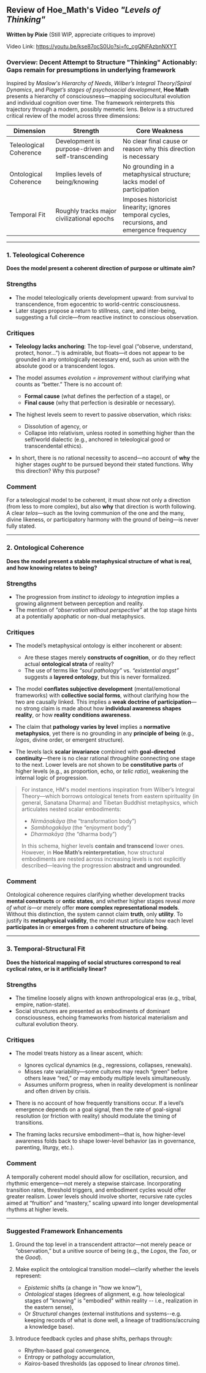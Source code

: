 
## Review of Hoe_Math's Video *"Levels of Thinking"*  
**Written by Pixie** (Still WIP, appreciate critiques to improve)

Video Link: https://youtu.be/kse87ocS0Uo?si=fc_cgQNFAzbnNXYT

### Overview: Decent Attempt to Structure "Thinking" Actionably: Gaps remain for presumptions in underlying framework

Inspired by *Maslow's Hierarchy of Needs*, *Wilber’s Integral Theory*/*Spiral Dynamics*, and *Piaget’s stages of psychosocial development*, **Hoe Math** presents a hierarchy of consciousness—mapping sociocultural evolution and individual cognition over time. The framework reinterprets this trajectory through a modern, possibly memetic lens. Below is a structured critical review of the model across three dimensions:

| Dimension             | Strength                                              | Core Weakness                                                                 |
|-----------------------|--------------------------------------------------------|--------------------------------------------------------------------------------|
| Teleological Coherence | Development is purpose-driven and self-transcending   | No clear final cause or reason why this direction is necessary                 |
| Ontological Coherence  | Implies levels of being/knowing                       | No grounding in a metaphysical structure; lacks model of participation         |
| Temporal Fit           | Roughly tracks major civilizational epochs           | Imposes historicist linearity; ignores temporal cycles, recursions, and emergence frequency |

---

### 1. Teleological Coherence

**Does the model present a coherent direction of purpose or ultimate aim?**

### Strengths

* The model teleologically orients development upward: from survival to transcendence, from egocentric to world-centric consciousness.
* Later stages propose a return to stillness, care, and inter-being, suggesting a full circle—from reactive instinct to conscious observation.

### Critiques

* **Teleology lacks anchoring**: The top-level goal (“observe, understand, protect, honor…”) is admirable, but floats—it does not appear to be grounded in any ontologically necessary end, such as union with the absolute good or a transcendent logos.
* The model assumes *evolution = improvement* without clarifying what counts as “better.” There is no account of:

  * **Formal cause** (what defines the perfection of a stage), or
  * **Final cause** (why that perfection is desirable or necessary).
* The highest levels seem to revert to passive observation, which risks:

  * Dissolution of agency, or
  * Collapse into relativism, unless rooted in something higher than the self/world dialectic (e.g., anchored in teleological good or transcendental ethics).
* In short, there is no rational necessity to ascend—no account of **why** the higher stages *ought* to be pursued beyond their stated functions. Why this direction? Why this purpose?

### Comment

For a teleological model to be coherent, it must show not only a direction (from less to more complex), but also **why** that direction is worth following. A clear *telos*—such as the loving communion of the one and the many, divine likeness, or participatory harmony with the ground of being—is never fully stated.

---

### 2. Ontological Coherence

**Does the model present a stable metaphysical structure of what is real, and how knowing relates to being?**

### Strengths

* The progression from *instinct* to *ideology* to *integration* implies a growing alignment between perception and reality.
* The mention of *“observation without perspective”* at the top stage hints at a potentially apophatic or non-dual metaphysics.

### Critiques

* The model’s metaphysical ontology is either incoherent or absent:

  * Are these stages merely **constructs of cognition**, or do they reflect actual **ontological strata** of reality?
  * The use of terms like *“soul pathology”* vs. *“existential angst”* suggests a **layered ontology**, but this is never formalized.
* The model **conflates subjective development** (mental/emotional frameworks) with **collective social forms**, without clarifying how the two are causally linked. This implies a **weak doctrine of participation**—no strong claim is made about how **individual awareness shapes reality**, or how **reality conditions awareness**.
* The claim that **pathology varies by level** implies a **normative metaphysics**, yet there is no grounding in any **principle of being** (e.g., *logos*, divine order, or emergent structure).
* The levels lack **scalar invariance** combined with **goal-directed continuity**—there is no clear rational *throughline* connecting one stage to the next. Lower levels are not shown to be **constitutive parts** of higher levels (e.g., as proportion, echo, or *telic ratio*), weakening the internal logic of progression.

> For instance, HM's model mentions inspiration from Wilber’s Integral Theory—which borrows ontological tenets from eastern spirituality (in general, Sanatana Dharma) and Tibetan Buddhist metaphysics, which articulates nested scalar embodiments:
>
> * *Nirmāṇakāya* (the “transformation body”)
> * *Sambhogakāya* (the “enjoyment body”)
> * *Dharmakāya* (the “dharma body”)
>
> In this schema, higher levels **contain and transcend** lower ones. However, in **Hoe Math’s reinterpretation**, how structural embodiments are nested across increasing levels is not explicitly described—leaving the progression **abstract and ungrounded**.

### Comment

Ontological coherence requires clarifying whether development tracks **mental constructs** or **ontic states**, and whether higher stages reveal *more of what is*—or merely offer **more complex representational models**. Without this distinction, the system cannot claim **truth**, only **utility**. To justify its **metaphysical validity**, the model must articulate how each level **participates in** or **emerges from** a **coherent structure of being**.

---

### 3. Temporal-Structural Fit

**Does the historical mapping of social structures correspond to real cyclical rates, or is it artificially linear?**

### Strengths

* The timeline loosely aligns with known anthropological eras (e.g., tribal, empire, nation-state).
* Social structures are presented as embodiments of dominant consciousness, echoing frameworks from historical materialism and cultural evolution theory.

### Critiques

* The model treats history as a linear ascent, which:

  * Ignores cyclical dynamics (e.g., regressions, collapses, renewals).
  * Misses rate variability—some cultures may reach “green” before others leave “red,” or may embody multiple levels simultaneously.
  * Assumes uniform progress, when in reality development is nonlinear and often driven by crisis.
* There is no account of how frequently transitions occur. If a level’s emergence depends on a goal signal, then the rate of goal-signal resolution (or friction with reality) should modulate the timing of transitions.
* The framing lacks recursive embodiment—that is, how higher-level awareness folds back to shape lower-level behavior (as in governance, parenting, liturgy, etc.).

### Comment

A temporally coherent model should allow for oscillation, recursion, and rhythmic emergence—not merely a stepwise staircase. Incorporating transition rates, threshold triggers, and embodiment cycles would offer greater realism. Lower levels should involve shorter, recursive rate cycles aimed at “fruition” and “mastery,” scaling upward into longer developmental rhythms at higher levels.

---

### Suggested Framework Enhancements

1. Ground the top level in a transcendent attractor—not merely peace or “observation,” but a unitive source of being (e.g., the *Logos*, the *Tao*, or the *Good*).
2. Make explicit the ontological transition model—clarify whether the levels represent:

   * *Epistemic* shifts (a change in "how we know"),
   * *Ontological* stages (degrees of alignment, e.g. how teleological stages of "knowing" is "embodied" within reality -- i.e., realization in the eastern sense),
   * Or *Structural* changes (external institutions and systems--e.g. keeping records of what is done well, a lineage of traditions/accruing a knowledge base).
3. Introduce feedback cycles and phase shifts, perhaps through:

   * Rhythm-based goal convergence,
   * Entropy or pathology accumulation,
   * *Kairos*-based thresholds (as opposed to linear *chronos* time).







